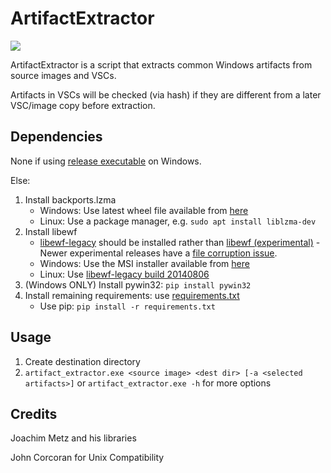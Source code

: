 # ArtifactExtractor
![](https://img.shields.io/badge/python-2.7-blue.svg)

ArtifactExtractor is a script that extracts common Windows artifacts from source images and VSCs.

Artifacts in VSCs will be checked (via hash) if they are different from a later VSC/image copy before extraction.


## Dependencies
None if using [release executable](https://github.com/Silv3rHorn/ArtifactExtractor/releases) on Windows.

Else:
1. Install backports.lzma
    * Windows: Use latest wheel file available from [here](https://www.lfd.uci.edu/~gohlke/pythonlibs/#backports.lzma)
    * Linux: Use a package manager, e.g. `sudo apt install liblzma-dev`
2. Install libewf
    * [libewf-legacy](https://github.com/libyal/libewf-legacy) should be installed rather than [libewf (experimental)](https://github.com/libyal/libewf) - Newer experimental releases have a [file corruption issue](https://github.com/log2timeline/dfvfs/issues/230). 
    * Windows: Use the MSI installer available from [here](https://mega.nz/#!qU9yUQCa!EWpwiZvjGtUIUxldKSGdQkdvLCwJ7t3PGinymU8TfQc)
    * Linux: Use [libewf-legacy build 20140806](https://github.com/libyal/libewf-legacy/releases/tag/20140806)
3. (Windows ONLY) Install pywin32: `pip install pywin32`
4. Install remaining requirements: use [requirements.txt](requirements.txt)
    * Use pip: `pip install -r requirements.txt`

## Usage
1. Create destination directory
2. `artifact_extractor.exe <source image> <dest dir> [-a <selected artifacts>]` or `artifact_extractor.exe -h` for more options

## Credits
Joachim Metz and his libraries

John Corcoran for Unix Compatibility
